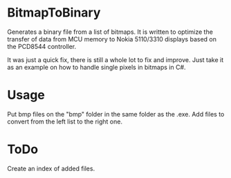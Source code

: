 BitmapToBinary
=========

Generates a binary file from a list of bitmaps. It is written to optimize the transfer of data from MCU memory to Nokia 5110/3310 displays based on the PCD8544 controller.

It was just a quick fix, there is still a whole lot to fix and improve. Just take it as an example on how to handle single pixels in bitmaps in C#.

Usage
=========

Put bmp files on the "bmp" folder in the same folder as the .exe. Add files to convert from the left list to the right one.

ToDo
=========

Create an index of added files.